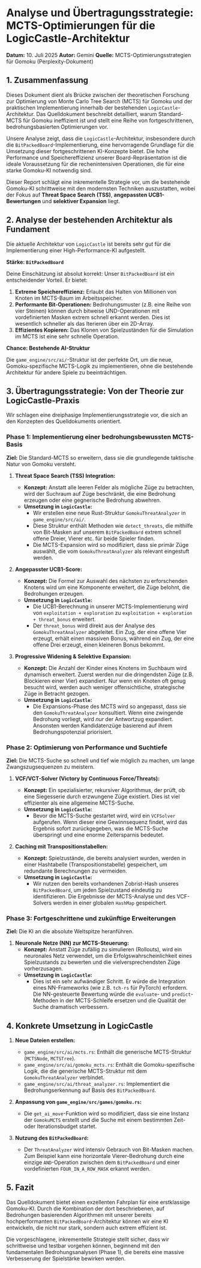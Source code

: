 # Analyse und Übertragungsstrategie: MCTS-Optimierungen für die LogicCastle-Architektur

**Datum:** 10. Juli 2025
**Autor:** Gemini
**Quelle:** MCTS-Optimierungsstrategien für Gomoku (Perplexity-Dokument)

## 1. Zusammenfassung

Dieses Dokument dient als Brücke zwischen der theoretischen Forschung zur Optimierung von Monte Carlo Tree Search (MCTS) für Gomoku und der praktischen Implementierung innerhalb der bestehenden `LogicCastle`-Architektur. Das Quelldokument beschreibt detailliert, warum Standard-MCTS für Gomoku ineffizient ist und stellt eine Reihe von fortgeschrittenen, bedrohungsbasierten Optimierungen vor.

Unsere Analyse zeigt, dass die `LogicCastle`-Architektur, insbesondere durch die `BitPackedBoard`-Implementierung, eine hervorragende Grundlage für die Umsetzung dieser fortgeschrittenen KI-Konzepte bietet. Die hohe Performance und Speichereffizienz unserer Board-Repräsentation ist die ideale Voraussetzung für die rechenintensiven Operationen, die für eine starke Gomoku-KI notwendig sind.

Dieser Report schlägt eine inkrementelle Strategie vor, um die bestehende Gomoku-KI schrittweise mit den modernsten Techniken auszustatten, wobei der Fokus auf **Threat Space Search (TSS)**, **angepassten UCB1-Bewertungen** und **selektiver Expansion** liegt.

## 2. Analyse der bestehenden Architektur als Fundament

Die aktuelle Architektur von `LogicCastle` ist bereits sehr gut für die Implementierung einer High-Performance-KI aufgestellt.

**Stärke: `BitPackedBoard`**

Deine Einschätzung ist absolut korrekt: Unser `BitPackedBoard` ist ein entscheidender Vorteil. Er bietet:

1.  **Extreme Speichereffizienz:** Erlaubt das Halten von Millionen von Knoten im MCTS-Baum im Arbeitsspeicher.
2.  **Performante Bit-Operationen:** Bedrohungsmuster (z.B. eine Reihe von vier Steinen) können durch bitweise UND-Operationen mit vordefinierten Masken extrem schnell erkannt werden. Dies ist wesentlich schneller als das Iterieren über ein 2D-Array.
3.  **Effizientes Kopieren:** Das Klonen von Spielzuständen für die Simulation im MCTS ist eine sehr schnelle Operation.

**Chance: Bestehende AI-Struktur**

Die `game_engine/src/ai/`-Struktur ist der perfekte Ort, um die neue, Gomoku-spezifische MCTS-Logik zu implementieren, ohne die bestehende Architektur für andere Spiele zu beeinträchtigen.

## 3. Übertragungsstrategie: Von der Theorie zur LogicCastle-Praxis

Wir schlagen eine dreiphasige Implementierungsstrategie vor, die sich an den Konzepten des Quelldokuments orientiert.

### Phase 1: Implementierung einer bedrohungsbewussten MCTS-Basis

**Ziel:** Die Standard-MCTS so erweitern, dass sie die grundlegende taktische Natur von Gomoku versteht.

1.  **Threat Space Search (TSS) Integration:**
    *   **Konzept:** Anstatt alle leeren Felder als mögliche Züge zu betrachten, wird der Suchraum auf Züge beschränkt, die eine Bedrohung erzeugen oder eine gegnerische Bedrohung abwehren.
    *   **Umsetzung in `LogicCastle`:**
        *   Wir erstellen eine neue Rust-Struktur `GomokuThreatAnalyzer` in `game_engine/src/ai/`.
        *   Diese Struktur enthält Methoden wie `detect_threats`, die mithilfe von Bit-Masken auf unserem `BitPackedBoard` extrem schnell offene Dreier, Vierer etc. für beide Spieler finden.
        *   Die MCTS-Expansion wird so modifiziert, dass sie primär Züge auswählt, die vom `GomokuThreatAnalyzer` als relevant eingestuft werden.

2.  **Angepasster UCB1-Score:**
    *   **Konzept:** Die Formel zur Auswahl des nächsten zu erforschenden Knotens wird um eine Komponente erweitert, die Züge belohnt, die Bedrohungen erzeugen.
    *   **Umsetzung in `LogicCastle`:**
        *   Die UCB1-Berechnung in unserer MCTS-Implementierung wird von `exploitation + exploration` zu `exploitation + exploration + threat_bonus` erweitert.
        *   Der `threat_bonus` wird direkt aus der Analyse des `GomokuThreatAnalyzer` abgeleitet. Ein Zug, der eine offene Vier erzeugt, erhält einen massiven Bonus, während ein Zug, der eine offene Drei erzeugt, einen kleineren Bonus bekommt.

3.  **Progressive Widening & Selektive Expansion:**
    *   **Konzept:** Die Anzahl der Kinder eines Knotens im Suchbaum wird dynamisch erweitert. Zuerst werden nur die dringendsten Züge (z.B. Blockieren einer Vier) expandiert. Nur wenn ein Knoten oft genug besucht wird, werden auch weniger offensichtliche, strategische Züge in Betracht gezogen.
    *   **Umsetzung in `LogicCastle`:**
        *   Die Expansions-Phase des MCTS wird so angepasst, dass sie den `GomokuThreatAnalyzer` konsultiert. Wenn eine zwingende Bedrohung vorliegt, wird *nur* der Antwortzug expandiert. Ansonsten werden Kandidatenzüge basierend auf ihrem Bedrohungspotenzial priorisiert.

### Phase 2: Optimierung von Performance und Suchtiefe

**Ziel:** Die MCTS-Suche so schnell und tief wie möglich zu machen, um lange Zwangszugsequenzen zu meistern.

1.  **VCF/VCT-Solver (Victory by Continuous Force/Threats):**
    *   **Konzept:** Ein spezialisierter, rekursiver Algorithmus, der prüft, ob eine Siegesserie durch erzwungene Züge existiert. Dies ist viel effizienter als eine allgemeine MCTS-Suche.
    *   **Umsetzung in `LogicCastle`:**
        *   Bevor die MCTS-Suche gestartet wird, wird ein `VCFSolver` aufgerufen. Wenn dieser eine Gewinnsequenz findet, wird das Ergebnis sofort zurückgegeben, was die MCTS-Suche überspringt und eine enorme Zeitersparnis bedeutet.

2.  **Caching mit Transpositionstabellen:**
    *   **Konzept:** Spielzustände, die bereits analysiert wurden, werden in einer Hashtabelle (Transpositionstabelle) gespeichert, um redundante Berechnungen zu vermeiden.
    *   **Umsetzung in `LogicCastle`:**
        *   Wir nutzen den bereits vorhandenen Zobrist-Hash unseres `BitPackedBoard`, um jeden Spielzustand eindeutig zu identifizieren. Die Ergebnisse der MCTS-Analyse und des VCF-Solvers werden in einer globalen `HashMap` gespeichert.

### Phase 3: Fortgeschrittene und zukünftige Erweiterungen

**Ziel:** Die KI an die absolute Weltspitze heranführen.

1.  **Neuronale Netze (NN) zur MCTS-Steuerung:**
    *   **Konzept:** Anstatt Züge zufällig zu simulieren (Rollouts), wird ein neuronales Netz verwendet, um die Erfolgswahrscheinlichkeit eines Spielzustands zu bewerten und die vielversprechendsten Züge vorherzusagen.
    *   **Umsetzung in `LogicCastle`:**
        *   Dies ist ein sehr aufwändiger Schritt. Er würde die Integration eines NN-Frameworks (wie z.B. `tch-rs` für PyTorch) erfordern. Die NN-gesteuerte Bewertung würde die `evaluate`- und `predict`-Methoden in der MCTS-Schleife ersetzen und die Qualität der Suche dramatisch verbessern.

## 4. Konkrete Umsetzung in LogicCastle

1.  **Neue Dateien erstellen:**
    *   `game_engine/src/ai/mcts.rs`: Enthält die generische MCTS-Struktur (`MCTSNode`, `MCTSTree`).
    *   `game_engine/src/ai/gomoku_mcts.rs`: Enthält die Gomoku-spezifische Logik, die die generische MCTS-Struktur mit dem `GomokuThreatAnalyzer` verbindet.
    *   `game_engine/src/ai/threat_analyzer.rs`: Implementiert die Bedrohungserkennung auf Basis des `BitPackedBoard`.

2.  **Anpassung von `game_engine/src/games/gomoku.rs`:**
    *   Die `get_ai_move`-Funktion wird so modifiziert, dass sie eine Instanz der `GomokuMCTS` erstellt und die Suche mit einem bestimmten Zeit- oder Iterationsbudget startet.

3.  **Nutzung des `BitPackedBoard`:**
    *   Der `ThreatAnalyzer` wird intensiv Gebrauch von Bit-Masken machen. Zum Beispiel kann eine horizontale Vierer-Bedrohung durch eine einzige `AND`-Operation zwischen dem `BitPackedBoard` und einer vordefinierten `FOUR_IN_A_ROW_MASK` erkannt werden.

## 5. Fazit

Das Quelldokument bietet einen exzellenten Fahrplan für eine erstklassige Gomoku-KI. Durch die Kombination der dort beschriebenen, auf Bedrohungen basierenden Algorithmen mit unserer bereits hochperformanten `BitPackedBoard`-Architektur können wir eine KI entwickeln, die nicht nur stark, sondern auch extrem effizient ist. 

Die vorgeschlagene, inkrementelle Strategie stellt sicher, dass wir schrittweise und testbar vorgehen können, beginnend mit den fundamentalen Bedrohungsanalysen (Phase 1), die bereits eine massive Verbesserung der Spielstärke bewirken werden.